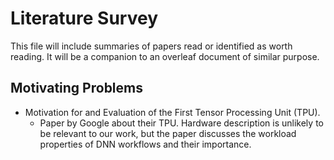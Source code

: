 # Literature Survey

This file will include summaries of papers read or identified as worth reading. It will be a companion to an overleaf document of similar purpose.

## Motivating Problems

* Motivation for and Evaluation of the First Tensor Processing Unit (TPU).
    * Paper by Google about their TPU. Hardware description is unlikely to be relevant to our work, but the paper discusses the workload properties of DNN workflows and their importance.
